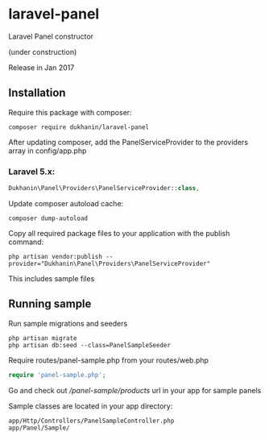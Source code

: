 # laravel-panel
Laravel Panel constructor

(under construction)

Release in Jan 2017

## Installation

Require this package with composer:

```shell
composer require dukhanin/laravel-panel
```

After updating composer, add the PanelServiceProvider to the providers array in config/app.php

### Laravel 5.x:

```php
Dukhanin\Panel\Providers\PanelServiceProvider::class,
```

Update composer autoload cache:

```shell
composer dump-autoload
```

Copy all required package files to your application with the publish command:

```shell
php artisan vendor:publish --provider="Dukhanin\Panel\Providers\PanelServiceProvider"
```

This includes sample files

## Running sample

Run sample migrations and seeders

```shell
php artisan migrate
php artisan db:seed --class=PanelSampleSeeder
```

Require routes/panel-sample.php from your routes/web.php

```php
require 'panel-sample.php';
```

Go and check out */panel-sample/products* url in your app for sample panels

Sample classes are located in your app directory:

```shell
app/Http/Controllers/PanelSampleController.php
app/Panel/Sample/
```
